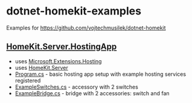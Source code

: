 # dotnet-homekit-examples

Examples for https://github.com/vojtechmusilek/dotnet-homekit

## [HomeKit.Server.HostingApp](https://github.com/vojtechmusilek/dotnet-homekit-examples/tree/main/HomeKit.Server.HostingApp)

- uses [Microsoft.Extensions.Hosting](https://www.nuget.org/packages/microsoft.extensions.hosting)
- uses [HomeKit.Server](https://www.nuget.org/packages/HomeKit.Server)
- [Program.cs](./HomeKit.Server.HostingApp/Program.cs) - basic hosting app setup with example hosting services registered
- [ExampleSwitches.cs](./HomeKit.Server.HostingApp/ExampleSwitches.cs) - accessory with 2 switches
- [ExampleBridge.cs](./HomeKit.Server.HostingApp/ExampleBridge.cs) - bridge with 2 accessories: switch and fan
